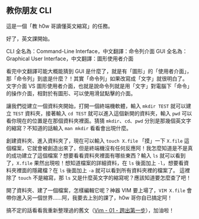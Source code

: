## 教你朋友 CLI

這是一個「教 h0w 哥讀懂英文縮寫」的任務。

好了，英文課開始。

CLI 全名為：Command-Line Interface，中文翻譯：命令列介面
GUI 全名為：Graphical User Interface，中文翻譯：圖形使用者介面

看完中文翻譯可能大概能猜到 GUI 是什麼了，就是有「圖形」的「使用者介面」，那「命令列」到底是什麼？！其實「命令列」如果改寫成「文字」就很明白了。
文字介面 VS 圖形使用者介面，也就是說命令列就是用「文字」對電腦下「命令」的操作介面，相對於有圖形、可以使用滑鼠點擊的介面。

讓我們從建立一個資料夾開始，打開一個終端機軟體，輸入 `mkdir TEST` 就可以建立 `TEST` 資料夾，接著輸入 `cd TEST` 就可以進入這個新開的資料夾，輸入 `pwd` 可以看你現在的位置是在那個資料夾裡面。猜猜 `mkdir`、`cd`、`pwd` 分別是那幾個英文字的縮寫？不知道的話輸入 `man mkdir` 看看會出現什麼。

創建資料夾、進入資料夾了，現在可以輸入 `touch X.file` 「摸」一下 `X.file` 這個檔案，它就會被創造出來了，但是終端機沒有任何反應阿！我怎麼知道是不是真的成功建立了這個檔案？想要看看資料夾裡面有哪些東西？輸入 `ls` 就可以看到了，`X.file` 果然出現啦！想知道檔案的詳細資料，在 `ls` 後面加上 `-l`，想要看資料夾裡面的隱藏檔？在 `ls` 後面加上 `-a` 就可以看到所有資料夾裡的檔案了。
這裡除了 `touch` 不是縮寫，那 `ls` 又是什麼英文字的縮寫呢？應該知道要怎麼查了吧！

開了資料夾、建了一個檔案，怎樣編輯它呢？神器 VIM 要上場了，`VIM X.file` 會帶你進入另一個世界……阿，我要去上別的課了，h0w 哥你自已搞定阿！

搞不定的話看看我重新整理過的舊文（[Vim - 01 - 跨出第一步](https://jas0nhuang.github.io/2015/03/07/vim-01-first-step/)），加油啦！
